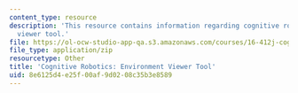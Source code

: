 ```yaml
---
content_type: resource
description: 'This resource contains information regarding cognitive robotics: Environment
  viewer tool.'
file: https://ol-ocw-studio-app-qa.s3.amazonaws.com/courses/16-412j-cognitive-robotics-spring-2016/8e6125d4e25f00af9d0208c35b3e8589_EnvironmentViewer-master.zip
file_type: application/zip
resourcetype: Other
title: 'Cognitive Robotics: Environment Viewer Tool'
uid: 8e6125d4-e25f-00af-9d02-08c35b3e8589
---
```

